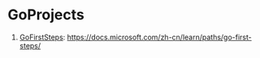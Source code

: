 # GoProjects

1. [GoFirstSteps](./GoFirstSteps): https://docs.microsoft.com/zh-cn/learn/paths/go-first-steps/
